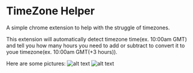 # TimeZone Helper
A simple chrome extension to help with the struggle of timezones.

This extension will automatically detect timezone time(ex. 10:00am GMT) and tell you 
how many hours you need to add or subtract to convert it to youe timezone(ex. 10:00am GMT(+3 hours)).

Here are some pictures:
  ![alt text](https://raw.githubusercontent.com/MineBill/tz-helper/master/TimeZoneConverter/images/before.png "Before")
  ![alt text](https://github.com/MineBill/tz-helper/TimeZoneConverter/images/acfter.png "After")

